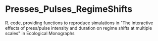 # Presses_Pulses_RegimeShifts
R. code, providing functions to reproduce simulations in "The interactive effects of press/pulse intensity and duration on regime shifts at multiple scales" in Ecological Monographs
